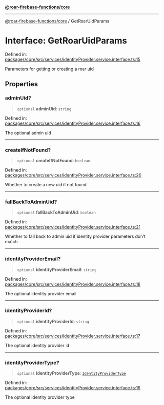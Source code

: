 [**@roar-firebase-functions/core**](../README.md)

***

[@roar-firebase-functions/core](../README.md) / GetRoarUidParams

# Interface: GetRoarUidParams

Defined in: [packages/core/src/services/identityProvider.service.interface.ts:15](https://github.com/yeatmanlab/roar-firebase-functions/blob/24ea7b8e0f05ba2fca7d62901c43f15726f15a89/packages/core/src/services/identityProvider.service.interface.ts#L15)

Parameters for getting or creating a roar uid

## Properties

### adminUid?

> `optional` **adminUid**: `string`

Defined in: [packages/core/src/services/identityProvider.service.interface.ts:16](https://github.com/yeatmanlab/roar-firebase-functions/blob/24ea7b8e0f05ba2fca7d62901c43f15726f15a89/packages/core/src/services/identityProvider.service.interface.ts#L16)

The optional admin uid

***

### createIfNotFound?

> `optional` **createIfNotFound**: `boolean`

Defined in: [packages/core/src/services/identityProvider.service.interface.ts:20](https://github.com/yeatmanlab/roar-firebase-functions/blob/24ea7b8e0f05ba2fca7d62901c43f15726f15a89/packages/core/src/services/identityProvider.service.interface.ts#L20)

Whether to create a new uid if not found

***

### fallBackToAdminUid?

> `optional` **fallBackToAdminUid**: `boolean`

Defined in: [packages/core/src/services/identityProvider.service.interface.ts:21](https://github.com/yeatmanlab/roar-firebase-functions/blob/24ea7b8e0f05ba2fca7d62901c43f15726f15a89/packages/core/src/services/identityProvider.service.interface.ts#L21)

Whether to fall back to admin uid if identity provider parameters don't match

***

### identityProviderEmail?

> `optional` **identityProviderEmail**: `string`

Defined in: [packages/core/src/services/identityProvider.service.interface.ts:18](https://github.com/yeatmanlab/roar-firebase-functions/blob/24ea7b8e0f05ba2fca7d62901c43f15726f15a89/packages/core/src/services/identityProvider.service.interface.ts#L18)

The optional identity provider email

***

### identityProviderId?

> `optional` **identityProviderId**: `string`

Defined in: [packages/core/src/services/identityProvider.service.interface.ts:17](https://github.com/yeatmanlab/roar-firebase-functions/blob/24ea7b8e0f05ba2fca7d62901c43f15726f15a89/packages/core/src/services/identityProvider.service.interface.ts#L17)

The optional identity provider id

***

### identityProviderType?

> `optional` **identityProviderType**: [`IdentityProviderType`](../enumerations/IdentityProviderType.md)

Defined in: [packages/core/src/services/identityProvider.service.interface.ts:19](https://github.com/yeatmanlab/roar-firebase-functions/blob/24ea7b8e0f05ba2fca7d62901c43f15726f15a89/packages/core/src/services/identityProvider.service.interface.ts#L19)

The optional identity provider type
